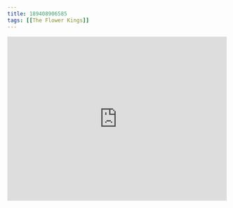 ```yaml
---
title: 189408906585
tags: [[The Flower Kings]]
---
```

<iframe allow="accelerometer; autoplay; clipboard-write; encrypted-media; gyroscope; picture-in-picture" allowfullscreen="" frameborder="0" height="375" id="youtube_iframe" src="https://www.youtube.com/embed/ze5BDwXCmvM?feature=oembed&amp;enablejsapi=1&amp;origin=https://safe.txmblr.com&amp;wmode=opaque" width="500"></iframe>